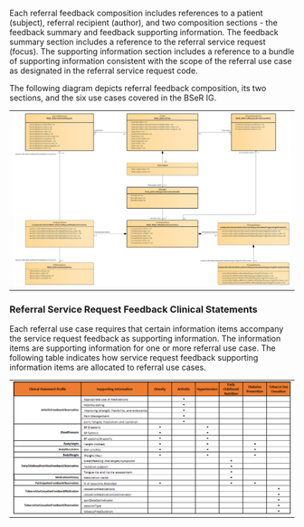 Each referral feedback composition includes references to a patient (subject), referral recipient (author), and two composition sections - the feedback summary and feedback supporting information. The feedback summary section includes a reference to the referral service request (focus). The supporting information section includes a reference to a bundle of supporting information consistent with the scope of the referral use case as designated in the referral service request code. 

The following diagram depicts referral feedback composition, its two sections, and the six use cases covered in the BSeR IG. 

<center><table><tr><td><img src="Service Request Feedback.png" style="width:100%;"/></td></tr></table>
</center>

### Referral Service Request Feedback Clinical Statements

Each referral use case requires that certain information items accompany the service request feedback as supporting information. The information items are supporting information for one or more referral use case. The following table indicates how service request feedback supporting information items are allocated to referral use cases.

<center><table><tr><td><img src="Request Feedback Clinical Statements.png" style="width:100%;"/></td></tr></table>
</center>